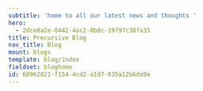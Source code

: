 ```yaml
---
subtitle: 'home to all our latest news and thoughts '
hero:
  - 2dce8a2e-0442-4ac2-8b0c-19797c38fa35
title: Precursive Blog
nav_title: Blog
mount: blogs
template: blog/index
fieldset: bloghome
id: 60962021-f154-4cd2-a1d7-035a12b6da9e
---
```


